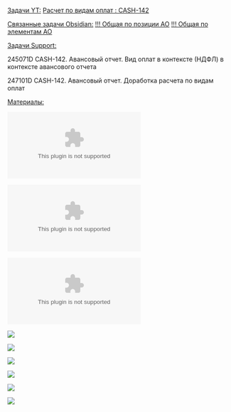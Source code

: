 
<u>Задачи YT:</u>
[Расчет по видам оплат : CASH-142](https://yt.surgutneftegas.ru:4443/issue/CASH-142)

<u>Связанные задачи Obsidian:</u>
[!!! Общая по позиции АО](!!!%20Общая%20по%20позиции%20АО.md)
[!!! Общая по элементам АО](!!!%20Общая%20по%20элементам%20АО.md)

<u>Задачи Support:</u>
<p>245071D CASH-142. Авансовый отчет. Вид оплат в контексте (НДФЛ) в контексте авансового отчета</p>
<p>247101D CASH-142. Авансовый отчет. Доработка расчета по видам оплат</p>
<u>Материалы:</u>

![](Макет%20ПФ%20для%20отчета%20по%20во.xlsx)

![](Макет%20отчета%20по%20ВО.xlsx)

![](Реализация%20расчета%20и%20хранения%20НДФЛ%20v1.docx)

![](Pasted%20image%2020250909083251.png)

![](Pasted%20image%2020250909114939.png)

![](Pasted%20image%2020251007142513.png)

![](Pasted%20image%2020251007143236.png)

![](Pasted%20image%2020251023153554.png)

![](Pasted%20image%2020251023153623.png)








